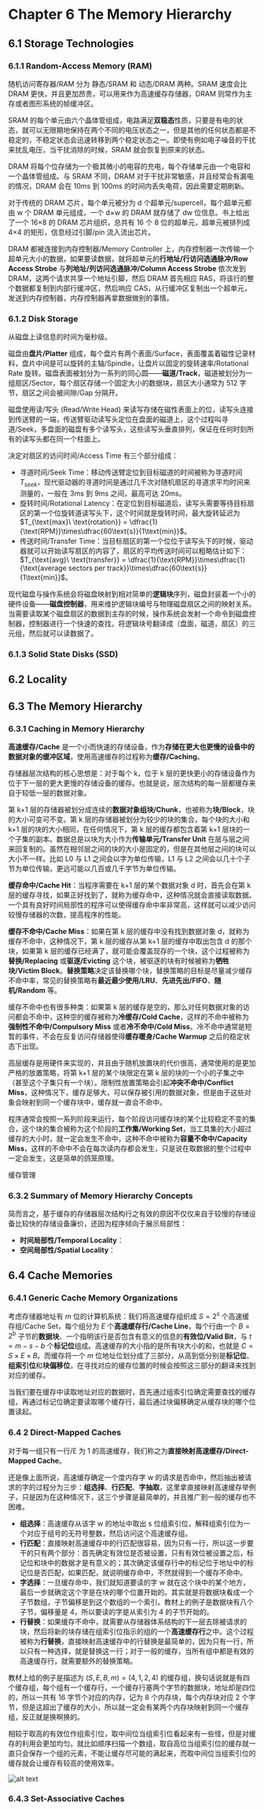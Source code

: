 # Chapter 6 The Memory Hierarchy

## 6.1 Storage Technologies

### 6.1.1 Random-Access Memory (RAM)

随机访问寄存器/RAM 分为 静态/SRAM 和 动态/DRAM 两种。SRAM 速度会比 DRAM 更快，并且更加昂贵，可以用来作为高速缓存存储器，DRAM 则常作为主存或者图形系统的帧缓冲区。

SRAM 的每个单元由六个晶体管组成，电路满足**双稳态**性质，只要是有电的状态，就可以无限期地保持在两个不同的电压状态之一，但是其他的任何状态都是不稳定的，不稳定状态会迅速转移到两个稳定状态之一。即使有例如电子噪音的干扰来扰乱电压，当干扰消除的时候，SRAM 就会恢复到原来的状态。

DRAM 将每个位存储为一个极其微小的电容的充电，每个存储单元由一个电容和一个晶体管组成。与 SRAM 不同，DRAM 对于干扰非常敏感，并且经常会有漏电的情况，DRAM 会在 10ms 到 100ms 的时间内丢失电荷，因此需要定期刷新。

对于传统的 DRAM 芯片，每个单元被分为 d 个超单元/supercell，每个超单元都由 w 个 DRAM 单元组成，一个 d×w 的 DRAM 就存储了 dw 位信息。书上给出了一个 16×8 的 DRAM 芯片组织，总共有 16 个 8 位的超单元，超单元被排列成 4×4 的矩形，信息经过引脚/pin 流入流出芯片。

DRAM 都被连接到内存控制器/Memory Controller 上，内存控制器一次传输一个超单元大小的数据，如果要读数据，就将超单元的**行地址/行访问选通脉冲/Row Access Strobe** 与**列地址/列访问选通脉冲/Column Access Strobe** 依次发到 DRAM，这两个请求共享一个地址引脚，然后 DRAM 首先相应 RAS，将该行的整个数据都复制到内部行缓冲区，然后响应 CAS，从行缓冲区复制出一个超单元，发送到内存控制器，内存控制器再拿数据做别的事情。

### 6.1.2 Disk Storage

从磁盘上读信息的时间为毫秒级。

磁盘由**盘片/Platter** 组成，每个盘片有两个表面/Surface，表面覆盖着磁性记录材料，盘片中间是可以旋转的主轴/Spindle，让盘片以固定的旋转速率/Rotational Rate 旋转。磁盘表面被划分为一系列的同心圆——**磁道/Track**，磁道被划分为一组扇区/Sector，每个扇区存储一个固定大小的数据块，扇区大小通常为 512 字节，扇区之间会被间隙/Gap 分隔开。

磁盘使用读/写头 (Read/Write Head) 来读写存储在磁性表面上的位，读写头连接到传送臂的一端，传送臂驱动读写头定位在盘面的磁道上，这个过程叫寻道/Seek，多盘面的磁盘有多个读写头，这些读写头垂直排列，保证在任何时刻所有的读写头都在同一个柱面上。

决定对扇区的访问时间/Access Time 有三个部分组成：

- 寻道时间/Seek Time：移动传送臂定位到目标磁道的时间被称为寻道时间 $T_{seek}$，现代驱动器的寻道时间是通过几千次对随机扇区的寻道求平均时间来测量的，一般在 3ms 到 9ms 之间，最高可达 20ms。
- 旋转时间/Rotational Latency：在定位到目标磁道后，读写头需要等待目标扇区的第一个位旋转道读写头下，这个时间就是旋转时间，最大旋转延迟为 $T_{\text{max}\ \text{rotation}} = \dfrac{1}{\text{RPM}}\times\dfrac{60\text{s}}{1\text{min}}$。
- 传送时间/Transfer Time：当目标扇区的第一个位位于读写头下的时候，驱动器就可以开始读写扇区的内容了，扇区的平均传送时间可以粗略估计如下：$T_{\text{avg}\ \text{transfer}} = \dfrac{1}{\text{RPM}}\times\dfrac{1}{\text{average sectors per track}}\times\dfrac{60\text{s}}{1\text{min}}$。

现代磁盘与操作系统会将磁盘映射到相对简单的**逻辑块**序列，磁盘封装着一个小的硬件设备——**磁盘控制器**，用来维护逻辑块编号与物理磁盘扇区之间的映射关系。当需要读取某个磁盘扇区的数据到主存的时候，操作系统会发射一个命令到磁盘控制器，控制器进行一个快速的查找，将逻辑块号翻译成（盘面，磁道，扇区）的三元组，然后就可以读数据了。

### 6.1.3 Solid State Disks (SSD)



## 6.2 Locality

## 6.3 The Memory Hierarchy

### 6.3.1 Caching in Memory Hierarchy

**高速缓存/Cache** 是一个小而快速的存储设备，作为**存储在更大也更慢的设备中的数据对象的缓冲区域**，使用高速缓存的过程称为**缓存/Caching**。

存储器层次结构的核心思想是：对于每个 k，位于 k 层的更快更小的存储设备作为位于下一层的更大更慢的存储设备的缓存。也就是说，层次结构的每一层都缓存来自于较低一层的数据对象。

第 k+1 层的存储器被划分成连续的**数据对象组块/Chunk**，也被称为**块/Block**，块的大小可变可不变。第 k 层的存储器被划分为较少的块的集合，每个块的大小和 k+1 层的块的大小相同，在任何情况下，第 k 层的缓存都包含着第 k+1 层块的一个子集的副本。数据总是以块为大小作为**传输单元/Transfer Unit** 在层与层之间来回复制的。虽然在相邻层之间的块的大小是固定的，但是在其他层之间的块可以大小不一样。比如 L0 与 L1 之间会以字为单位传输，L1 与 L2 之间会以几十个子节为单位传输，更远可能以几百或几千字节为单位传输。

**缓存命中/Cache Hit**：当程序需要在 k+1 层的某个数据对象 d 时，首先会在第 k 层的缓存寻找，如果正好找到了，就称为缓存命中，这种情况就会直接读取数据。一个具有良好时间局部性的程序可以使得缓存命中率非常高，这样就可以减少访问较慢存储器的次数，提高程序的性能。

**缓存不命中/Cache Miss**：如果在第 k 层的缓存中没有找到数据对象 d，就称为缓存不命中，这种情况下，第 k 层的缓存从第 k+1 层的缓存中取出包含 d 的那个块，如果第 k 层的缓存已经满了，就可能会覆盖现存的一个块，这个过程被称为**替换/Replacing** 或**驱逐/Evicting** 这个块，被驱逐的块有时候被称为**牺牲块/Victim Block**。**替换策略**决定该替换哪个块，替换策略的目标是尽量减少缓存不命中率，常见的替换策略有**最近最少使用/LRU**、**先进先出/FIFO**、**随机/Random** 等。

缓存不命中也有很多种类：如果第 k 层的缓存是空的，那么对任何数据对象的访问都会不命中，这种空的缓存被称为**冷缓存/Cold Cache**，这样的不命中被称为**强制性不命中/Compulsory Miss** 或者**冷不命中/Cold Miss**。冷不命中通常是短暂的事件，不会在反复访问存储器使得**缓存暖身/Cache Warmup** 之后的稳定状态下出现。

高层缓存是用硬件来实现的，并且由于随机放置块的代价很高，通常使用的是更加严格的放置策略，将第 k+1 层的某个块限定在第 k 层的块的一个小的子集之中（甚至这个子集只有一个块）。限制性放置策略会引起**冲突不命中/Conflict Miss**，这种情况下，缓存足够大，可以保存被引用的数据对象，但是由于这些对象会映射到同一个缓存块中，缓存就一直会不命中。

程序通常会按照一系列阶段来运行，每个阶段访问缓存块的某个比较稳定不变的集合，这个块的集合被称为这个阶段的**工作集/Working Set**，当工具集的大小超过缓存的大小时，就一定会发生不命中，这种不命中被称为**容量不命中/Capacity Miss**，这样的不命中不会在每次读内存都会发生，只是说在取数据的整个过程中一定会发生，这是简单的鸽笼原理。

缓存管理

### 6.3.2 Summary of Memory Hierarchy Concepts

简而言之，基于缓存的存储器层次结构行之有效的原因不仅仅来自于较慢的存储设备比较快的存储设备廉价，还因为程序倾向于展示局部性：

- **时间局部性/Temporal Locality**：
- **空间局部性/Spatial Locality**：

## 6.4 Cache Memories

### 6.4.1 Generic Cache Memory Organizations

考虑存储器地址有 $m$ 位的计算机系统：我们将高速缓存组织成 $S = 2^s$ 个高速缓存组/Cache Set，每个组分为 $E$ 个**高速缓存行/Cache Line**，每个行由一个 $B = 2^b$ 子节的**数据块**、一个指明该行是否包含有意义的信息的**有效位/Valid Bit**，与 $t = m - s - b$ 个**标记位**组成。高速缓存的大小指的是所有块大小的和，也就是 $C = S\times E\times B$。而缓存将一个 $m$ 位地址位划分成了三部分，从高到低分别是**标记位**、**组索引位**和**块偏移位**，在寻找对应的缓存位置的时候会按照这三部分的翻译来找到对应的缓存。

当我们要在缓存中读取地址对应的数据时，首先通过组索引位确定需要查找的缓存组，再通过标记位确定要读取哪个缓存行，最后通过块偏移确定从缓存块的哪个位置读起。

### 6.4 2 Direct-Mapped Caches

对于每一组只有一行/E 为 1 的高速缓存，我们称之为**直接映射高速缓存/Direct-Mapped Cache**。

还是像上面所说，高速缓存确定一个度内存字 w 的请求是否命中，然后抽出被请求的字的过程分为三步：**组选择**、**行匹配**、**字抽取**，这里拿直接映射高速缓存举例子，只是因为在这种情况下，这三个步骤是最简单的，并且推广到一般的缓存也不困难。

- **组选择**：高速缓存从该字 w 的地址中取出 s 位组索引位，解释组索引位为一个对应于组号的无符号整数，然后访问这个高速缓存组。
- **行匹配**：直接映射高速缓存中的行匹配很容易，因为只有一行，所以这一步要干的只有两个部分：首先确定有效位是否被设置，只有有效位被设置之后，标记位和块中的数据才是有意义的；其次确定该缓存行中的标记位于地址中的标记位是否匹配，如果匹配，就说明缓存命中，不然就得到一个缓存不命中。
- **字选择**：一旦缓存命中，我们就知道要读的字 w 就在这个块中的某个地方，最后一步就确定这个字是在块的哪个位置开始的。其实就是将数据块看成一个子节数组，子节偏移是到这个数组的一个索引。教材上的例子是数据块有八个子节，偏移量是 4，所以要读的字是从索引为 4 的子节开始的。
- **行替换**：如果缓存不命中，就需要从存储器体系结构的下一层去除被请求的块，然后将新的块存储在组索引位指示的组的一个**高速缓存行**之中。这个过程被称为**行替换**，直接映射高速缓存中的行替换是最简单的，因为只有一行，所以只有一种选择，就是替换这一行；对于一般的缓存，当所有组中都是有效的高速缓存行，就需要额外的替换策略。

教材上给的例子是描述为 $(S, E, B, m) = (4, 1, 2, 4)$ 的缓存组，换句话说就是有四个缓存组，每个组有一个缓存行，一个缓存行塞两个字节的数据块，地址却是四位的，所以一共有 16 字节个对应的内存，记为 8 个内存块，每个内存块对应 2 个字节，但是这超出了缓存的大小，所以就一定会有某两个内存块映射到同一个缓存组，反正就是换啊换的。

相较于取高的有效位作组索引位，取中间位当组索引位看起来有一些怪，但是对缓存的利用会更加均匀。就比如顺序扫描一个数组，取自高位当组索引位的缓存就一直只会保存一个组的元素，不能让缓存尽可能的满起来，而取中间位当组索引位的缓存就会让缓存有较高的使用效率。

![alt text](../images/img-CSAPP/image6-3.png)

### 6.4.3 Set-Associative Caches

